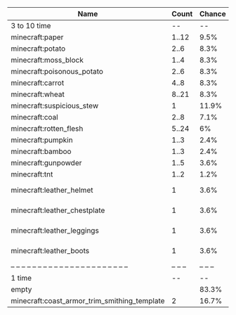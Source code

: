 | Name                                         | Count | Chance | Weight | Comment         |
| -------------------------------------------- | ----- | ------ | ------ | --------------- |
| 3 to 10 time                                 |    -- |     -- |     -- |                 |
| minecraft:paper                              | 1..12 |   9.5% |   8/84 |                 |
| minecraft:potato                             |  2..6 |   8.3% |   7/84 |                 |
| minecraft:moss_block                         |  1..4 |   8.3% |   7/84 |                 |
| minecraft:poisonous_potato                   |  2..6 |   8.3% |   7/84 |                 |
| minecraft:carrot                             |  4..8 |   8.3% |   7/84 |                 |
| minecraft:wheat                              | 8..21 |   8.3% |   7/84 |                 |
| minecraft:suspicious_stew                    |     1 |  11.9% |  10/84 |                 |
| minecraft:coal                               |  2..8 |   7.1% |   6/84 |                 |
| minecraft:rotten_flesh                       | 5..24 |     6% |   5/84 |                 |
| minecraft:pumpkin                            |  1..3 |   2.4% |   2/84 |                 |
| minecraft:bamboo                             |  1..3 |   2.4% |   2/84 |                 |
| minecraft:gunpowder                          |  1..5 |   3.6% |   3/84 |                 |
| minecraft:tnt                                |  1..2 |   1.2% |   1/84 |                 |
| minecraft:leather_helmet                     |     1 |   3.6% |   3/84 | enchantments: * |
| minecraft:leather_chestplate                 |     1 |   3.6% |   3/84 | enchantments: * |
| minecraft:leather_leggings                   |     1 |   3.6% |   3/84 | enchantments: * |
| minecraft:leather_boots                      |     1 |   3.6% |   3/84 | enchantments: * |
| – – – – – – – – – – – – – – – – – – – – – –  | – – – | – – –  | – – –  | – – – – – – – – |
| 1 time                                       |    -- |     -- |     -- |                 |
| empty                                        |       |  83.3% |    5/6 |                 |
| minecraft:coast_armor_trim_smithing_template |     2 |  16.7% |    1/6 |                 |